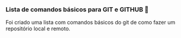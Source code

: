 ### Lista de comandos básicos para GIT e GITHUB  :door:





Foi criado uma lista com comandos básicos do git de como fazer um repositório local e remoto.









